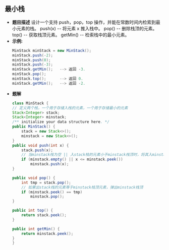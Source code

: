 ## 最小栈
* **题目描述**
设计一个支持 push，pop，top 操作，并能在常数时间内检索到最小元素的栈。
push(x) -- 将元素 x 推入栈中。
pop() -- 删除栈顶的元素。
top() -- 获取栈顶元素。
getMin() -- 检索栈中的最小元素。
* **示例:**
    ```java
    MinStack minStack = new MinStack();
    minStack.push(-2);
    minStack.push(0);
    minStack.push(-3);
    minStack.getMin();   --> 返回 -3.
    minStack.pop();
    minStack.top();      --> 返回 0.
    minStack.getMin();   --> 返回 -2.
    ```
* **题解**
    ```java
    class MinStack {
    // 定义两个栈，一个用于存储入栈的元素，一个用于存储最小的元素
    Stack<Integer> stack;
    Stack<Integer> minstack;
    /** initialize your data structure here. */
    public MinStack() {
        stack = new Stack<>();
        minstack = new Stack<>();
    }
    public void push(int x) {
        stack.push(x);
        // 当minstack栈为空 || 入stack栈的元素小于minstack栈顶时，将其入minstack栈
        if (minstack.empty() || x <= minstack.peek())
            minstack.push(x);
    }
    
    public void pop() {
        int tmp = stack.pop();
        // 如果出stack栈的元素等于minstack栈顶元素，弹出minstack栈顶
        if (minstack.peek() == tmp)
            minstack.pop();
    }
    
    public int top() {
        return stack.peek();
    }
    
    public int getMin() {
        return minstack.peek();
    }
    }
    ```